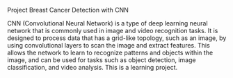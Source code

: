 Project Breast Cancer Detection with CNN

CNN (Convolutional Neural Network) is a type of deep learning neural network that is commonly used in image and video recognition tasks. It is designed to process data that has a grid-like topology, such as an image, by using convolutional layers to scan the image and extract features. This allows the network to learn to recognize patterns and objects within the image, and can be used for tasks such as object detection, image classification, and video analysis. This is a learning project.

